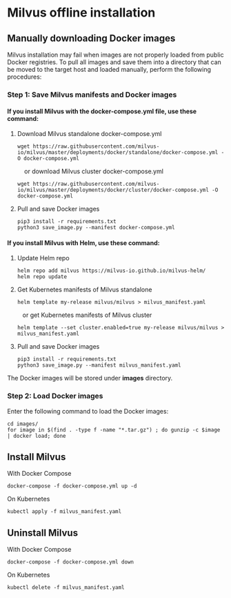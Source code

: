 # Milvus offline installation

## Manually downloading Docker images

Milvus installation may fail when images are not properly loaded from public Docker registries. To pull all images and save them into a directory that can be moved to the target host and loaded manually, perform the following procedures:

### Step 1: Save Milvus manifests and Docker images

#### If you install Milvus with the **docker-compose.yml** file, use these command:

1. Download Milvus standalone docker-compose.yml
   ```shell
   wget https://raw.githubusercontent.com/milvus-io/milvus/master/deployments/docker/standalone/docker-compose.yml -O docker-compose.yml
   ```

   &nbsp;&nbsp;&nbsp; or download Milvus cluster docker-compose.yml

   ```shell
   wget https://raw.githubusercontent.com/milvus-io/milvus/master/deployments/docker/cluster/docker-compose.yml -O docker-compose.yml
   ```

2. Pull and save Docker images
   ```shell
   pip3 install -r requirements.txt
   python3 save_image.py --manifest docker-compose.yml
   ```

#### If you install Milvus with **Helm**, use these command:
1. Update Helm repo
   ```shell
   helm repo add milvus https://milvus-io.github.io/milvus-helm/
   helm repo update
   ```

2. Get Kubernetes manifests of Milvus standalone
   ```shell
   helm template my-release milvus/milvus > milvus_manifest.yaml
   ```

   &nbsp;&nbsp;&nbsp;or get Kubernetes manifests of Milvus cluster

   ```shell
   helm template --set cluster.enabled=true my-release milvus/milvus > milvus_manifest.yaml
   ```

3. Pull and save Docker images
   ```shell
   pip3 install -r requirements.txt
   python3 save_image.py --manifest milvus_manifest.yaml
   ```

The Docker images will be stored under **images** directory.

### Step 2: Load Docker images
Enter the following command to load the Docker images:

```shell
cd images/
for image in $(find . -type f -name "*.tar.gz") ; do gunzip -c $image | docker load; done
```

## Install Milvus

With Docker Compose

```shell
docker-compose -f docker-compose.yml up -d
```

On Kubernetes

```shell
kubectl apply -f milvus_manifest.yaml
```

## Uninstall Milvus

With Docker Compose

```shell
docker-compose -f docker-compose.yml down
```

On Kubernetes

```shell
kubectl delete -f milvus_manifest.yaml
```
